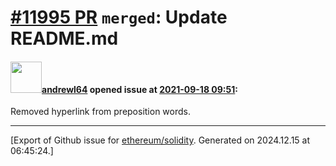 # [\#11995 PR](https://github.com/ethereum/solidity/pull/11995) `merged`: Update README.md

#### <img src="https://avatars.githubusercontent.com/u/13738805?u=c8c5ff1ffba3bdc55ab2fb6fa5730d5c871d07cb&v=4" width="50">[andrewl64](https://github.com/andrewl64) opened issue at [2021-09-18 09:51](https://github.com/ethereum/solidity/pull/11995):

Removed hyperlink from preposition words.




-------------------------------------------------------------------------------



[Export of Github issue for [ethereum/solidity](https://github.com/ethereum/solidity). Generated on 2024.12.15 at 06:45:24.]

